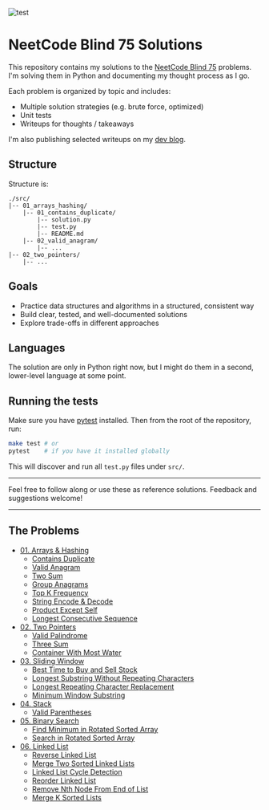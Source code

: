 ![test](https://github.com/bradleyburgess/neetcode-blind75/actions/workflows/test.yml/badge.svg)


# NeetCode Blind 75 Solutions

This repository contains my solutions to the [NeetCode Blind
75](https://neetcode.io/practice) problems. I'm solving them in Python and
documenting my thought process as I go.

Each problem is organized by topic and includes:
- Multiple solution strategies (e.g. brute force, optimized)
- Unit tests
- Writeups for thoughts / takeaways

I'm also publishing selected writeups on my [dev
blog](https://dev.bradley-burgess.com/tags/neetcode/).

## Structure

Structure is:
```
./src/
|-- 01_arrays_hashing/
    |-- 01_contains_duplicate/
        |-- solution.py
        |-- test.py
        |-- README.md
    |-- 02_valid_anagram/
        |-- ...
|-- 02_two_pointers/
    |-- ...
```

## Goals

- Practice data structures and algorithms in a structured, consistent way
- Build clear, tested, and well-documented solutions
- Explore trade-offs in different approaches

## Languages

The solution are only in Python right now, but I might do them in a second,
lower-level language at some point.

## Running the tests

Make sure you have [pytest](https://docs.pytest.org/) installed. Then from the
root of the repository, run:

```bash
make test # or
pytest    # if you have it installed globally
```

This will discover and run all `test.py` files under `src/`.

---

Feel free to follow along or use these as reference solutions. Feedback and
suggestions welcome!

---

## The Problems

- [01. Arrays & Hashing](./src/01_arrays_hashing/)
  - [Contains Duplicate](./src/01_arrays_hashing/01_contains_duplicate/)
  - [Valid Anagram](./src/01_arrays_hashing/02_valid_anagram/)
  - [Two Sum](./src/01_arrays_hashing/03_two_sum/)
  - [Group Anagrams](./src/01_arrays_hashing/04_group_anagrams/)
  - [Top K Frequency](./src/01_arrays_hashing/05_top_k_frequency/)
  - [String Encode & Decode](./src/01_arrays_hashing/06_string_encode_decode/)
  - [Product Except Self](./src/01_arrays_hashing/07_array_product_except_self/)
  - [Longest Consecutive Sequence](./src/01_arrays_hashing/08_longest_consecutive_sequence/)
- [02. Two Pointers](./src/02_two_pointers/)
  - [Valid Palindrome](./src/02_two_pointers/08_longest_consecutive_sequence/)
  - [Three Sum](./src/02_two_pointers/10_three_sum/)
  - [Container With Most Water](./src/02_two_pointers/11_container_with_most_water/)
- [03. Sliding Window](./src/03_sliding_window/)
  - [Best Time to Buy and Sell Stock](./src/03_sliding_window/12_best_time_to_buy_and_sell_stock/)
  - [Longest Substring Without Repeating
    Characters](./src/03_sliding_window/13_longest_substring_without_repeating_characters/)
  - [Longest Repeating Character
    Replacement](./src/03_sliding_window/14_longest_repeating_character_replacement/)
  - [Minimum Window Substring](./src/03_sliding_window/15_minimum_window_substring/)
- [04. Stack](./src/04_stack/)
  - [Valid Parentheses](./src/04_stack/16_valid_parentheses/)
- [05. Binary Search](./src/05_binary_search/)
  - [Find Minimum in Rotated Sorted Array](./src/05_binary_search/17_find_minimum_in_rotated_array/)
  - [Search in Rotated Sorted Array](./src/05_binary_search/18_search_in_rotated_sorted_array/)
- [06. Linked List](./src/06_linked_list/)
  - [Reverse Linked List](./src/06_linked_list/19_reverse_linked_list/)
  - [Merge Two Sorted Linked Lists](./src/06_linked_list/20_merge_two_sorted_linked_lists/)
  - [Linked List Cycle Detection](./src/06_linked_list/21_linked_list_cycle_detection/)
  - [Reorder Linked List](./src/06_linked_list/22_reorder_linked_list/)
  - [Remove Nth Node From End of List](./src/06_linked_list/23_remove_nth_node_from_end_of_list/)
  - [Merge K Sorted Lists](./src/06_linked_list/24_merge_k_sorted_lists/)